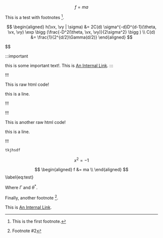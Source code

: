 $$
f =  ma
$$

This is a test with footnotes [^footnote_1].

$$
\begin{aligned}
h(\vx, \vy | \sigma) &= 2C(d) \sigma^{-d}D^{d-1}(\theta, \vx, \vy) \exp \bigg (\frac{-D^2(\theta, \vx, \vy)}{2\sigma^2} \bigg ) \\
C(d) &= \frac{1}{2^{d/2}\Gamma(d/2)}
\end{aligned}
$$

$$

:::important

this is some important text!. This is [An Internal Link](/guides/content/editing-an-existing-page).
:::

!!!

<span>This is raw html code!</span>

<p>this is a line.</p>
!!!

!!!

<span>This is another raw html code!</span>

<p>this is a line.</p>
!!!

```python
tkjhsdf
```

```math
x^2 = -1
```
$$
\begin{aligned}
f &=  ma \\
\end{aligned}
$$\label{eq:test}

Where $\Gamma$ and $\theta^*$.

Finally, another footnote [^2].

This is [An Internal Link](/guides/content/editing-an-existing-page).

[^footnote_1]: This is the first footnote.

[^2]: Footnote #2
